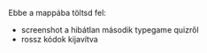 Ebbe a mappába töltsd fel:
- screenshot a hibátlan második typegame quizről
- rossz kódok kijavítva
